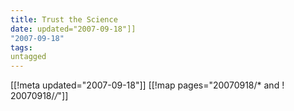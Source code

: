 ```yaml
---
title: Trust the Science
date: updated="2007-09-18"]]
"2007-09-18"
tags:
untagged
---
```

[[!meta updated="2007-09-18"]]
[[!map pages="20070918/* and ! 20070918/*/*"]]
